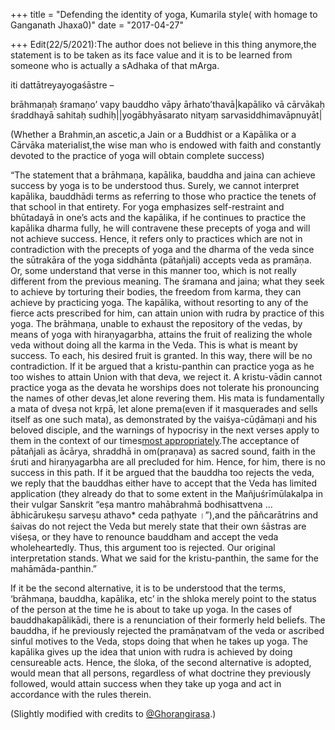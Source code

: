 +++
title = "Defending the identity of yoga, Kumarila style( with homage to Ganganath Jhaxa0)"
date = "2017-04-27"

+++
Edit(22/5/2021):The author does not believe in this thing anymore,the
statement is to be taken as its face value and it is to be learned from
someone who is actually a sAdhaka of that mArga.

iti dattātreyayogaśāstre –

brāhmaṇaḥ śramaṇo’ vapy bauddho vāpy ārhato’thavā\|kapāliko vā cārvākaḥ
śraddhayā sahitaḥ sudhiḥ\|\|yogābhyāsarato nityaṃ
sarvasiddhimavāpnuyāt\|

(Whether a Brahmin,an ascetic,a Jain or a Buddhist or a Kapālika or a
Cārvāka materialist,the wise man who is endowed with faith and
constantly devoted to the practice of yoga will obtain complete success)

“The statement that a brāhmaṇa, kapālika, bauddha and jaina can achieve
success by yoga is to be understood thus. Surely, we cannot interpret
kapālika, bauddhādi terms as referring to those who practice the tenets
of that school in that entirety. For yoga emphasizes self-restraint and
bhūtadayā in one’s acts and the kapālika, if he continues to practice
the kapālika dharma fully, he will contravene these precepts of yoga and
will not achieve success. Hence, it refers only to practices which are
not in contradiction with the precepts of yoga and the dharma of the
veda since the sūtrakāra of the yoga siddhānta (pātañjali) accepts veda
as pramāṇa. Or, some understand that verse in this manner too, which is
not really different from the previous meaning. The śramana and jaina;
what they seek to achieve by torturing their bodies, the freedom from
karma, they can achieve by practicing yoga. The kapālika, without
resorting to any of the fierce acts prescribed for him, can attain union
with rudra by practice of this yoga. The brāhmaṇa, unable to exhaust the
repository of the vedas, by means of yoga with hiraṇyagarbha, attains
the fruit of realizing the whole veda without doing all the karma in the
Veda. This is what is meant by success. To each, his desired fruit is
granted. In this way, there will be no contradiction. If it be argued
that a kristu-panthin can practice yoga as he too wishes to attain Union
with that deva, we reject it. A kristu-vādin cannot practice yoga as the
devata he worships does not tolerate his pronouncing the names of other
devas,let alone revering them. His mata is fundamentally a mata of dveṣa
not kṛpā, let alone prema(even if it masquerades and sells itself as one
such mata), as demonstrated by the vaiśya-cūḍāmaṇi and his beloved
disciple, and the warnings of hypocrisy in the next verses apply to them
in the context of our times[most
appropriately](https://christiancult.files.wordpress.com/2017/02/catholic-ashrams-sannyasins-or-swindlers.pdf).The
acceptance of pātañjali as ācārya, shraddhā in om(praṇava) as sacred
sound, faith in the śruti and hiraṇyagarbha are all precluded for him.
Hence, for him, there is no success in this path. If it be argued that
the bauddha too rejects the veda, we reply that the bauddhas either have
to accept that the Veda has limited application (they already do that to
some extent in the Mañjuśrīmūlakalpa in their vulgar Sanskrit “eṣa
mantro mahābrahmā bodhisattvena … ābhicārukeṣu sarveṣu athavo\* ceda
paṭhyate ।”),and the pāñcarātrins and śaivas do not reject the Veda but
merely state that their own śāstras are viśeṣa, or they have to renounce
bauddham and accept the veda wholeheartedly. Thus, this argument too is
rejected. Our original interpretation stands. What we said for the
kristu-panthin, the same for the mahāmāda-panthin.”

If it be the second alternative, it is to be understood that the terms,
‘brāhmaṇa, bauddha, kapālika, etc’ in the shloka merely point to the
status of the person at the time he is about to take up yoga. In the
cases of bauddhakapālikādi, there is a renunciation of their formerly
held beliefs. The bauddha, if he previously rejected the pramāṇatvam of
the veda or ascribed sinful motives to the Veda, stops doing that when
he takes up yoga. The kapālika gives up the idea that union with rudra
is achieved by doing censureable acts. Hence, the śloka, of the second
alternative is adopted, would mean that all persons, regardless of what
doctrine they previously followed, would attain success when they take
up yoga and act in accordance with the rules therein.

(Slightly modified with credits to
[@Ghorangirasa](https://twitter.com/Ghorangirasa).)
